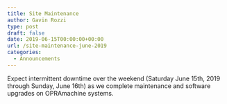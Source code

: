 ```yaml
---
title: Site Maintenance
author: Gavin Rozzi
type: post
draft: false
date: 2019-06-15T00:00:00+00:00
url: /site-maintenance-june-2019
categories:
  - Announcements
---
```

Expect intermittent downtime over the weekend (Saturday June 15th, 2019 through Sunday, June 16th)
as we complete maintenance and software upgrades on OPRAmachine systems.